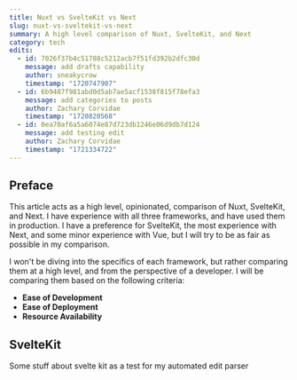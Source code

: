 ```yaml
---
title: Nuxt vs SvelteKit vs Next
slug: nuxt-vs-sveltekit-vs-next
summary: A high level comparison of Nuxt, SvelteKit, and Next
category: tech
edits:
  - id: 7026f37b4c51788c5212acb7f51fd392b2dfc30d
    message: add drafts capability
    author: sneakycrow
    timestamp: "1720747907"
  - id: 6b9487f981abd0d5ab7ae5acf1538f815f78efa3
    message: add categories to posts
    author: Zachary Corvidae
    timestamp: "1720820568"
  - id: 0ea70af6a5a6074e87d723db1246e06d9db7d124
    message: add testing edit
    author: Zachary Corvidae
    timestamp: "1721334722"
---
```


## Preface

This article acts as a high level, opinionated, comparison of Nuxt, SvelteKit, and Next. I have experience with all three frameworks, and have used them in production. I have a preference for SvelteKit, the most experience with Next, and some minor experience with Vue, but I will try to be as fair as possible in my comparison.

I won't be diving into the specifics of each framework, but rather comparing them at a high level, and from the perspective of a developer. I will be comparing them based on the following criteria:

- **Ease of Development**
- **Ease of Deployment**
- **Resource Availability**

## SvelteKit

Some stuff about svelte kit as a test for my automated edit parser
